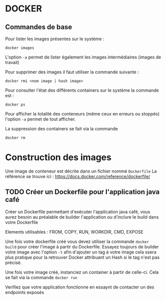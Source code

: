 # DOCKER

## Commandes de base

Pour lister les images présentes sur le système : 

`docker images`

L'option `-a` permet de lister également les images intermédiaires (images de travail)

Pour supprimer des images il faut utiliser la commande suivante  : 

`docker rmi <nom image | hash image>`

Pour consulter l'état des différents containers sur le système la commande est : 

`docker ps`

Pour afficher la totalité des conteneurs (même ceux en erreurs ou stoppés) l'option `-a` permet de tout afficher.

La suppression des containers se fait via la commande 

`docker rm`

# Construction des images

Une image de conteneur est décrite dans un fichier nommé `Dockerfile`
La référence se trouve ici : https://docs.docker.com/reference/dockerfile/

## TODO Créer un Dockerfile pour l'application java café 

Créer un Dockerfile permettant d'exécuter l'application java café, vous aurez besoin au préalable de builder l'application 
ou d'inclure le build dans votre Dockerfile

Elements utilisables  : FROM, COPY, RUN, WORKDIR, CMD, EXPOSE


Une fois votre dockerfile créé vous devez utiliser la commande `docker build` pour créer l'image à partir du Dockerfile.
Essayez toujours de builder votre image avec l'option `-t` afin d'ajouter un tag à votre image cela ssera plus pratique pour la retrouver
Docker attribuant un Hash si le tag n'est pas précisé.

Une fois votre image créé, instanciez un container à partir de celle-ci.
Cela se fait via la commande `docker run`

Verifiez que votre application fonctionne en essaynt de contacter un des endpoints exposés
